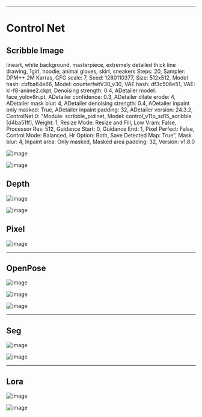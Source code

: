 
---
# Control Net

## Scribble Image

lineart, white background, masterpiece, extremely detailed thick line drawing, 1girl, hoodie, animal gloves, skirt, sneakers
Steps: 20, Sampler: DPM++ 2M Karras, CFG scale: 7, Seed: 1280110377, Size: 512x512, Model hash: cbfba64e66, Model: counterfeitV30_v30, VAE hash: df3c506e51, VAE: kl-f8-anime2.ckpt, Denoising strength: 0.4, ADetailer model: face_yolov8n.pt, ADetailer confidence: 0.3, ADetailer dilate erode: 4, ADetailer mask blur: 4, ADetailer denoising strength: 0.4, ADetailer inpaint only masked: True, ADetailer inpaint padding: 32, ADetailer version: 24.3.2, ControlNet 0: "Module: scribble_pidinet, Model: control_v11p_sd15_scribble [d4ba51ff], Weight: 1, Resize Mode: Resize and Fill, Low Vram: False, Processor Res: 512, Guidance Start: 0, Guidance End: 1, Pixel Perfect: False, Control Mode: Balanced, Hr Option: Both, Save Detected Map: True", Mask blur: 4, Inpaint area: Only masked, Masked area padding: 32, Version: v1.8.0

![image](https://raw.githubusercontent.com/bbeaekk/AI_Project/ea63711e80097475bb1fc3e75be748bb3a66ada8/Controlnet/1.png)

![image](https://raw.githubusercontent.com/bbeaekk/AI_Project/ea63711e80097475bb1fc3e75be748bb3a66ada8/Controlnet/2.png)

## Depth
![image](https://raw.githubusercontent.com/bbeaekk/AI_Project/3b5edef926552114111fee9a93b1cd60bf363091/Controlnet/3.png)

![image](https://raw.githubusercontent.com/bbeaekk/AI_Project/3b5edef926552114111fee9a93b1cd60bf363091/Controlnet/4.png)

## Pixel

![image](https://raw.githubusercontent.com/bbeaekk/AI_Project/3b5edef926552114111fee9a93b1cd60bf363091/Controlnet/5.png)

---

## OpenPose

![image](https://raw.githubusercontent.com/bbeaekk/AI_Project/f1e03d7ad76d98db28dddcff699fb2bc88159ad7/Controlnet/OpenPose/pose-fighting-full-009-ar2x3.png)

![image](https://raw.githubusercontent.com/bbeaekk/AI_Project/f1e03d7ad76d98db28dddcff699fb2bc88159ad7/Controlnet/OpenPose/Zpose2.png)

![image](https://raw.githubusercontent.com/bbeaekk/AI_Project/f1e03d7ad76d98db28dddcff699fb2bc88159ad7/Controlnet/OpenPose/Zpose1.png)

---

## Seg

![image](https://raw.githubusercontent.com/bbeaekk/AI_Project/f1e03d7ad76d98db28dddcff699fb2bc88159ad7/Controlnet/OpenPose/Seg2.png)

![image](https://raw.githubusercontent.com/bbeaekk/AI_Project/f1e03d7ad76d98db28dddcff699fb2bc88159ad7/Controlnet/OpenPose/Seg1.png)

---

## Lora

![image](https://raw.githubusercontent.com/bbeaekk/AI_Project/f1e03d7ad76d98db28dddcff699fb2bc88159ad7/Controlnet/OpenPose/Lora1.png)

![image](https://raw.githubusercontent.com/bbeaekk/AI_Project/f1e03d7ad76d98db28dddcff699fb2bc88159ad7/Controlnet/OpenPose/Lora2.png)
